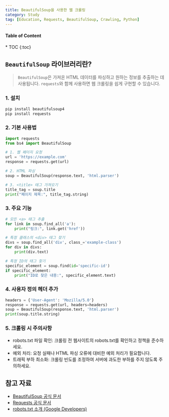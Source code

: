 ```yaml
---
title: BeautifulSoup을 사용한 웹 크롤링
category: Study
tag: [Education, Requests, BeautifulSoup, Crawling, Python]
---
```


<nav class="post-toc" markdown="1">
  <h4>Table of Content</h4>
* TOC
{:toc}
</nav>


## `BeautifulSoup` 라이브러리란?
> `BeautifulSoup`은 가져온 HTML 데이터를 파싱하고 원하는 정보를 추출하는 데 사용됩니다. 
`requests`와 함께 사용하면 웹 크롤링을 쉽게 구현할 수 있습니다.

### 1. 설치
```bash
pip install beautifulsoup4
pip install requests
```

### 2. 기본 사용법
```python
import requests
from bs4 import BeautifulSoup

# 1. 웹 페이지 요청
url = 'https://example.com'
response = requests.get(url)

# 2. HTML 파싱
soup = BeautifulSoup(response.text, 'html.parser')

# 3. <title> 태그 가져오기
title_tag = soup.title
print("페이지 제목:", title_tag.string)
```

### 3. 주요 기능
```python
# 모든 <a> 태그 추출
for link in soup.find_all('a'):
    print("링크:", link.get('href'))
```

```python
# 특정 클래스의 <div> 태그 찾기
divs = soup.find_all('div', class_='example-class')
for div in divs:
    print(div.text)
```

```python
# 특정 ID의 태그 찾기
specific_element = soup.find(id='specific-id')
if specific_element:
    print("ID로 찾은 내용:", specific_element.text)
```

### 4. 사용자 정의 헤더 추가
```python
headers = {'User-Agent': 'Mozilla/5.0'}
response = requests.get(url, headers=headers)
soup = BeautifulSoup(response.text, 'html.parser')
print(soup.title.string)
```

### 5. 크롤링 시 주의사항
* robots.txt 파일 확인: 크롤링 전 웹사이트의 robots.txt를 확인하고 정책을 준수하세요.
* 예외 처리: 요청 실패나 HTML 파싱 오류에 대비한 예외 처리가 필요합니다.
* 트래픽 부하 최소화: 크롤링 빈도를 조정하여 서버에 과도한 부하를 주지 않도록 주의하세요.

## 참고 자료
* [BeautifulSoup 공식 문서](https://www.crummy.com/software/BeautifulSoup/bs4/doc/)
* [Requests 공식 문서](https://docs.python-requests.org/en/latest/)
* [robots.txt 소개 (Google Developers)](https://developers.google.com/search/docs/advanced/robots/intro)
